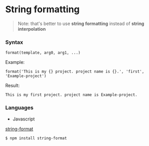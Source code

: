 # String formatting

> Note: that's better to use **string formatting** instead of **string interpolation**

### Syntax

```text
format(template, arg0, arg1, ...)
```

Example:

```text
format('This is my {} project. project name is {}.', 'first', 'Example-project')
```

Result:

```text
This is my first project. project name is Example-project.
```

### Languages

- Javascript

[string-format](https://github.com/davidchambers/string-format)

```text
$ npm install string-format
```

